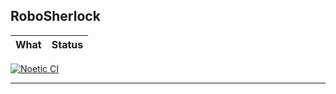 RoboSherlock
------------

 What  | Status
  ---  |  ---
[![Noetic CI](https://github.com/abmuslim/robosherlock/actions/workflows/actions.yml/badge.svg?branch=noetic)](https://github.com/abmuslim/robosherlock/actions/workflows/actions.yml)

 
------------
